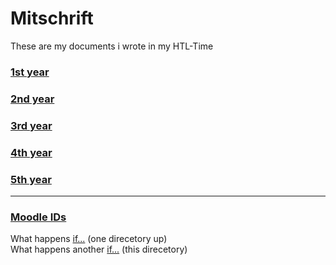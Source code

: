 # Mitschrift
These are my documents i wrote in my HTL-Time

### [1st year](./1/README.md)
### [2nd year](./2/README.md)
### [3rd year](./3/README.md)
### [4th year](./4/README.md)
### [5th year](./5/README.md)

---

### [Moodle IDs](./moodle/ID.md)

What happens [if...](./..) (one direcetory up)<br>
What happens another [if...](./.) (this direcetory)
